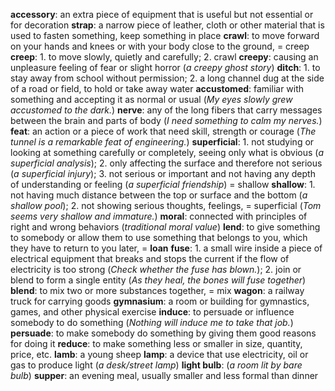 **accessory**: an extra piece of equipment that is useful but not essential or for decoration
**strap**: a narrow piece of leather, cloth or other material that is used to fasten something, keep something in place
**crawl**: to move forward on your hands and knees or with your body close to the ground, = creep
**creep**: 1. to move slowly, quietly and carefully; 2. crawl
**creepy**: causing an unpleasure feeling of fear or slight horror (*a creepy ghost story*)
**ditch**: 1. to stay away from school without permission; 2. a long channel dug at the side of a road or field, to hold or take away water
**accustomed**: familiar with something and accepting it as normal or usual (*My eyes slowly grew accustomed to the dark.*)
**nerve**: any of the long fibers that carry messages between the brain and parts of body (*I need something to calm my nerves.*)
**feat**: an action or a piece of work that need skill, strength or courage (*The tunnel is a remarkable feat of engineering.*)
**superficial**: 1. not studying or looking at something carefully or completely, seeing only what is obvious (*a superficial analysis*); 2. only affecting the surface and therefore not serious (*a superficial injury*); 3. not serious or important and not having any depth of understanding or feeling (*a superficial friendship*) = shallow
**shallow**: 1. not having much distance between the top or surface and the bottom (*a shallow pool*); 2. not showing serious thoughts, feelings, = superficial (*Tom seems very shallow and immature.*)
**moral**: connected with principles of right and wrong behaviors (*traditional moral value*)
**lend**: to give something to somebody or allow them to use something that belongs to you, which they have to return to you later, = **loan**
**fuse**: 1. a small wire inside a piece of electrical equipment that breaks and stops the current if the flow of electricity is too strong (*Check whether the fuse has blown.*); 2. join or blend to form a single entity (*As they heal, the bones will fuse together*)
**blend**: to mix two or more substances together, = mix
**wagon**: a railway truck for carrying goods
**gymnasium**: a room or building for gymnastics, games, and other physical exercise
**induce**: to persuade or influence somebody to do something (*Nothing will induce me to take that job.*)
**persuade**: to make somebody do something by giving them good reasons for doing it
**reduce**: to make something less or smaller in size, quantity, price, etc.
**lamb**: a young sheep
**lamp**: a device that use electricity, oil or gas to produce light (*a desk/street lamp*)
**light bulb**: (*a room lit by bare bulb*)
**supper**: an evening meal, usually smaller and less formal than dinner